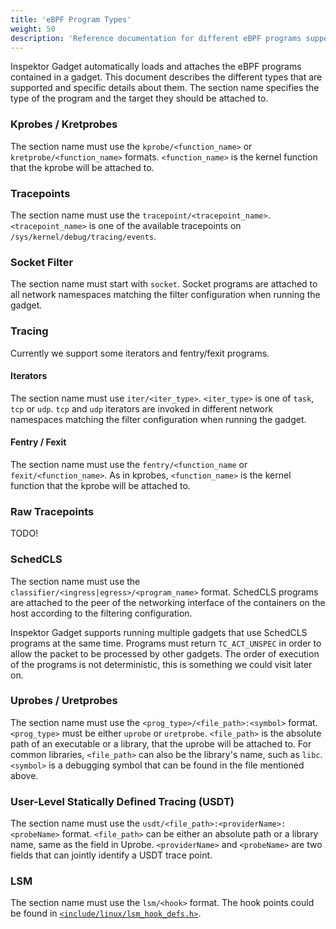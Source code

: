 ```yaml
---
title: 'eBPF Program Types'
weight: 50
description: 'Reference documentation for different eBPF programs supported by Inspektor Gadget'
---
```


Inspektor Gadget automatically loads and attaches the eBPF programs contained in a gadget. This
document describes the different types that are supported and specific details about them.
The section name specifies the type of the program and the target they should be attached to.

### Kprobes / Kretprobes

The section name must use the `kprobe/<function_name>` or `kretprobe/<function_name>` formats.
`<function_name>` is the kernel function that the kprobe will be attached to.

### Tracepoints

The section name must use the `tracepoint/<tracepoint_name>`. `<tracepoint_name>` is one of the
available tracepoints on `/sys/kernel/debug/tracing/events`.

### Socket Filter

The section name must start with `socket`. Socket programs are attached to all network namespaces
matching the filter configuration when running the gadget.

### Tracing

Currently we support some iterators and fentry/fexit programs.

#### Iterators

The section name must use `iter/<iter_type>`. `<iter_type>` is one of `task`, `tcp` or `udp`. `tcp`
and `udp` iterators are invoked in different network namespaces matching the filter configuration
when running the gadget.

#### Fentry / Fexit

The section name must use the `fentry/<function_name` or `fexit/<function_name>`. As in kprobes,
`<function_name>` is the kernel function that the kprobe will be attached to.

### Raw Tracepoints

TODO!

### SchedCLS

The section name must use the `classifier/<ingress|egress>/<program_name>` format. SchedCLS programs
are attached to the peer of the networking interface of the containers on the host according to the
filtering configuration.

Inspektor Gadget supports running multiple gadgets that use SchedCLS programs at the same time.
Programs must return `TC_ACT_UNSPEC` in order to allow the packet to be processed by other gadgets.
The order of execution of the programs is not deterministic, this is something we could visit later
on.

### Uprobes / Uretprobes

The section name must use the `<prog_type>/<file_path>:<symbol>` format.
`<prog_type>` must be either `uprobe` or `uretprobe`.
`<file_path>` is the absolute path of an executable or a library, that the uprobe will be attached to.
For common libraries, `<file_path>` can also be the library's name, such as `libc`.
`<symbol>` is a debugging symbol that can be found in the file mentioned above.

### User-Level Statically Defined Tracing (USDT)
The section name must use the `usdt/<file_path>:<providerName>:<probeName>` format.
`<file_path>` can be either an absolute path or a library name, same as the field in Uprobe.
`<providerName>` and `<probeName>` are two fields that can jointly identify a USDT trace point.

### LSM
The section name must use the `lsm/<hook>` format.
The hook points could be found in [`<include/linux/lsm_hook_defs.h>`](https://elixir.bootlin.com/linux/latest/source/include/linux/lsm_hook_defs.h).
